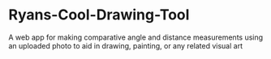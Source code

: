 # Ryans-Cool-Drawing-Tool
A web app for making comparative angle and distance measurements using an uploaded photo to aid in drawing, painting, or any related visual art
